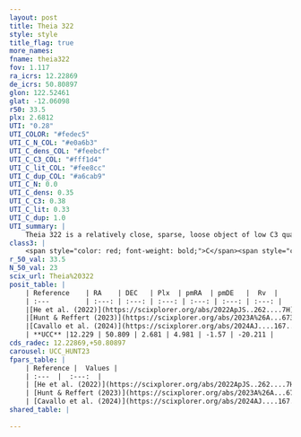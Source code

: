```yaml
---
layout: post
title: Theia 322
style: style
title_flag: true
more_names: 
fname: theia322
fov: 1.117
ra_icrs: 12.22869
de_icrs: 50.80897
glon: 122.52461
glat: -12.06098
r50: 33.5
plx: 2.6812
UTI: "0.28"
UTI_COLOR: "#fedec5"
UTI_C_N_COL: "#e0a6b3"
UTI_C_dens_COL: "#feebcf"
UTI_C_C3_COL: "#fff1d4"
UTI_C_lit_COL: "#fee8cc"
UTI_C_dup_COL: "#a6cab9"
UTI_C_N: 0.0
UTI_C_dens: 0.35
UTI_C_C3: 0.38
UTI_C_lit: 0.33
UTI_C_dup: 1.0
UTI_summary: |
    Theia 322 is a relatively close, sparse, loose object of low C3 quality. It was recently reported in the literature.<br><br><span style="color: #99180f; font-weight: bold;">Warning: </span>contains less than 25 stars with <i>P>0.5</i> estimated.
class3: |
    <span style="color: red; font-weight: bold;">C</span><span style="color: #FFC300; font-weight: bold;">B</span>
r_50_val: 33.5
N_50_val: 23
scix_url: Theia%20322
posit_table: |
    | Reference    | RA    | DEC   | Plx  | pmRA  | pmDE   |  Rv  |
    | :---         | :---: | :---: | :---: | :---: | :---: | :---: |
    |[He et al. (2022)](https://scixplorer.org/abs/2022ApJS..262....7H) | 12.435 | 50.219 | 2.186 | 7.351 | -3.107 | -- |
    |[Hunt & Reffert (2023)](https://scixplorer.org/abs/2023A%26A...673A.114H) | 12.263 | 50.773 | 2.773 | 4.993 | -1.587 | -24.905 |
    |[Cavallo et al. (2024)](https://scixplorer.org/abs/2024AJ....167...12C) | 12.462 | 50.942 | 2.783 | -- | -- | -- |
    | **UCC** |12.229 | 50.809 | 2.681 | 4.981 | -1.57 | -20.211 | 
cds_radec: 12.22869,+50.80897
carousel: UCC_HUNT23
fpars_table: |
    | Reference |  Values |
    | :---  |  :---:  |
    | [He et al. (2022)](https://scixplorer.org/abs/2022ApJS..262....7H) | `A0=0.4, logAge=7.9` |
    | [Hunt & Reffert (2023)](https://scixplorer.org/abs/2023A%26A...673A.114H) | `AV50=0.992, diffAV50=0.526, MOD50=7.688, logAge50=6.735` |
    | [Cavallo et al. (2024)](https://scixplorer.org/abs/2024AJ....167...12C) | `AV50=1.13, dMod50=7.98, logAge50=7.72, [Fe/H]50=0.53` |
shared_table: |
    
---
```

